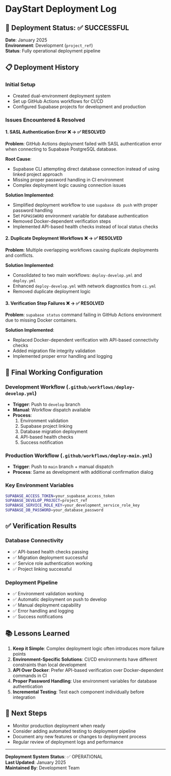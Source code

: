 # DayStart Deployment Log

## 🎯 Deployment Status: ✅ SUCCESSFUL

**Date**: January 2025  
**Environment**: Development (`project_ref`)  
**Status**: Fully operational deployment pipeline

## 📋 Deployment History

### Initial Setup
- Created dual-environment deployment system
- Set up GitHub Actions workflows for CI/CD
- Configured Supabase projects for development and production

### Issues Encountered & Resolved

#### 1. SASL Authentication Error ❌ → ✅ RESOLVED
**Problem**: GitHub Actions deployment failed with SASL authentication error when connecting to Supabase PostgreSQL database.

**Root Cause**: 
- Supabase CLI attempting direct database connection instead of using linked project approach
- Missing proper password handling in CI environment
- Complex deployment logic causing connection issues

**Solution Implemented**:
- Simplified deployment workflow to use `supabase db push` with proper password handling
- Set `PGPASSWORD` environment variable for database authentication
- Removed Docker-dependent verification steps
- Implemented API-based health checks instead of local status checks

#### 2. Duplicate Deployment Workflows ❌ → ✅ RESOLVED
**Problem**: Multiple overlapping workflows causing duplicate deployments and conflicts.

**Solution Implemented**:
- Consolidated to two main workflows: `deploy-develop.yml` and `deploy.yml`
- Enhanced `deploy-develop.yml` with network diagnostics from `ci.yml`
- Removed duplicate deployment logic

#### 3. Verification Step Failures ❌ → ✅ RESOLVED
**Problem**: `supabase status` command failing in GitHub Actions environment due to missing Docker containers.

**Solution Implemented**:
- Replaced Docker-dependent verification with API-based connectivity checks
- Added migration file integrity validation
- Implemented proper error handling and logging

## 🔧 Final Working Configuration

### Development Workflow (`.github/workflows/deploy-develop.yml`)
- **Trigger**: Push to `develop` branch
- **Manual**: Workflow dispatch available
- **Process**:
  1. Environment validation
  2. Supabase project linking
  3. Database migration deployment
  4. API-based health checks
  5. Success notification

### Production Workflow (`.github/workflows/deploy-main.yml`)
- **Trigger**: Push to `main` branch + manual dispatch
- **Process**: Same as development with additional confirmation dialog

### Key Environment Variables
```bash
SUPABASE_ACCESS_TOKEN=your_supabase_access_token
SUPABASE_DEVELOP_PROJECT=project_ref
SUPABASE_SERVICE_ROLE_KEY=your_development_service_role_key
SUPABASE_DB_PASSWORD=your_database_password
```

## ✅ Verification Results

### Database Connectivity
- ✅ API-based health checks passing
- ✅ Migration deployment successful
- ✅ Service role authentication working
- ✅ Project linking successful

### Deployment Pipeline
- ✅ Environment validation working
- ✅ Automatic deployment on push to develop
- ✅ Manual deployment capability
- ✅ Error handling and logging
- ✅ Success notifications

## 📚 Lessons Learned

1. **Keep it Simple**: Complex deployment logic often introduces more failure points
2. **Environment-Specific Solutions**: CI/CD environments have different constraints than local development
3. **API Over Docker**: Prefer API-based verification over Docker-dependent commands in CI
4. **Proper Password Handling**: Use environment variables for database authentication
5. **Incremental Testing**: Test each component individually before integration

## 🚀 Next Steps

- Monitor production deployment when ready
- Consider adding automated testing to deployment pipeline
- Document any new features or changes to deployment process
- Regular review of deployment logs and performance

---

**Deployment System Status**: ✅ OPERATIONAL  
**Last Updated**: January 2025  
**Maintained By**: Development Team
